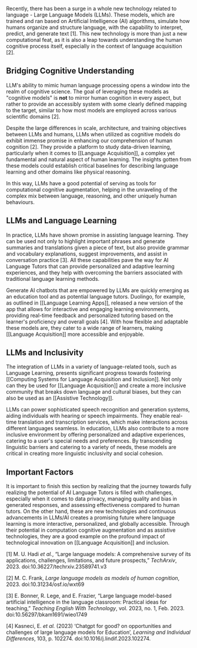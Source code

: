 Recently, there has been a surge in a whole new technology related to language - Large Language Models (LLMs). These models, which are trained and ran based on Artificial Intelligence (AI) algorithms, simulate how humans organize and structure language, with the capability to interpret, predict, and generate text [1]. This new technology is more than just a new computational feat, as it is also a leap towards understanding the human cognitive process itself, especially in the context of language acquisition [2].

## Bridging Cognitive Understanding

LLM's ability to mimic human language processing opens a window into the realm of cognitive science. The goal of leveraging these models as "cognitive models" is **not** to mirror human cognition in every aspect, but rather to provide an accessibly system with some clearly defined mapping to the target, similar to how most models are employed across various scientific domains [2].

Despite the large differences in scale, architecture, and training objectives between LLMs and humans, LLMs when utilized as cognitive models do exhibit immense promise in enhancing our comprehension of human cognition [2]. They provide a platform to study data-driven learning, particularly when it comes to [[Language Acquisition]], a complex yet fundamental and natural aspect of human learning. The insights gotten from these models could establish critical baselines for describing language learning and other domains like physical reasoning.

In this way, LLMs have a good potential of serving as tools for computational cognitive augmentation, helping in the unraveling of the complex mix between language, reasoning, and other uniquely human behaviours.

## LLMs and Language Learning

In practice, LLMs have shown promise in assisting language learning. They can be used not only to highlight important phrases and generate summaries and translations given a piece of text, but also provide grammar and vocabulary explanations, suggest improvements, and assist in conversation practice [3]. All these capabilities pave the way for AI Language Tutors that can provide personalized and adaptive learning experiences, and they help with overcoming the barriers associated with traditional language learning methods.

Generate AI chatbots that are empowered by LLMs are quickly emerging as an education tool and as potential language tutors. Duolingo, for example, as outlined in [[Language Learning Apps]], released a new version of the app that allows for interactive and engaging learning environments, providing real-time feedback and personalized tutoring based on the learner's proficiency and overall goals [4]. With how flexible and adaptable these models are, they cater to a wide range of learners, making [[Language Acquisition]]
more accessible and enjoyable.

## LLMs and Inclusivity

The integration of LLMs in a variety of language-related tools, such as Language Learning, presents significant progress towards fostering [[Computing Systems for Language Acquisition and Inclusion]]. Not only can they be used for [[Language Acquisition]] and create a more inclusive community that breaks down language and cultural biases, but they can also be used as an [[Assistive Technology]].

LLMs can power sophisticated speech recognition and generation systems, aiding individuals with hearing or speech impairments. They enable real-time translation and transcription services, which make interactions across different languages seamless. In education, LLMs also contribute to a more inclusive environment by offering personalized and adaptive experiences, catering to a user's special needs and preferences. By transcending linguistic barriers and catering to a variety of needs, these models are critical in creating more linguistic inclusivity and social cohesion.

## Important Factors

It is important to finish this section by realizing that the journey towards fully realizing the potential of AI Language Tutors is filled with challenges, especially when it comes to data privacy, managing quality and bias in generated responses, and assessing effectiveness compared to human tutors. On the other hand, these are new technologies and continuous advancements in LLMs/AI creates a promising future where language learning is more interactive, personalized, and globally accessible. Through their potential in computation cognitive augmentation and as assistive technologies, they are a good example on the profound impact of technological innovation on [[Language Acquisition]] and inclusion.


[1] M. U. Hadi _et al._, “Large language models: A comprehensive survey of its applications, challenges, limitations, and future prospects,” _TechArxiv_, 2023. doi:10.36227/techrxiv.23589741.v3

[2] M. C. Frank, _Large language models as models of human cognition_, 2023. doi:10.31234/osf.io/wxt69

[3] E. Bonner, R. Lege, and E. Frazier, “Large language model-based artificial intelligence in the language classroom: Practical ideas for teaching,” _Teaching English With Technology_, vol. 2023, no. 1, Feb. 2023. doi:10.56297/bkam1691/wieo1749

[4] Kasneci, E. _et al._ (2023) ‘Chatgpt for good? on opportunities and challenges of large language models for Education’, _Learning and Individual Differences_, 103, p. 102274. doi:10.1016/j.lindif.2023.102274.